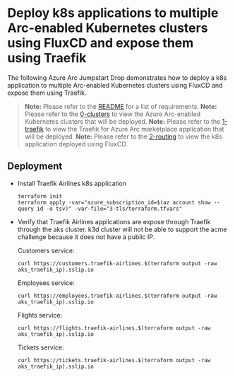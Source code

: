 # Deploy k8s applications to multiple Arc-enabled Kubernetes clusters using FluxCD and expose them using Traefik

The following Azure Arc Jumpstart Drop demonstrates how to deploy a k8s application to multiple Arc-enabled Kubernetes clusters using FluxCD and expose them using Traefik.

  > **Note:** Please refer to the [README](../README.md) for a list of requirements.
  > **Note:** Please refer to the [0-clusters](../0-clusters/README.md) to view the Azure Arc-enabled Kubernetes clusters that will be deployed.
  > **Note:** Please refer to the [1-traefik](../1-traefik/README.md) to view the Traefik for Azure Arc marketplace application that will be deployed.
  > **Note:** Please refer to the [2-routing](../2-routing/README.md) to view the k8s application deployed using FluxCD.

## Deployment
* Install Traefik Airlines k8s application
  ```shell
  terraform init
  terraform apply -var="azure_subscription_id=$(az account show --query id -o tsv)" -var-file="3-tls/terraform.tfvars"
  ```

* Verify that Traefik Airlines applications are expose through Traefik through the aks cluster. k3d cluster will not be able to support the acme challenge because it does not have a public IP.

  Customers service:
  ```shell
  curl https://customers.traefik-airlines.$(terraform output -raw aks_traefik_ip).sslip.io
  ```

  Employees service:
  ```shell
  curl https://employees.traefik-airlines.$(terraform output -raw aks_traefik_ip).sslip.io
  ```

  Flights service:
  ```shell
  curl https://flights.traefik-airlines.$(terraform output -raw aks_traefik_ip).sslip.io
  ```

  Tickets service:
  ```shell
  curl https://tickets.traefik-airlines.$(terraform output -raw aks_traefik_ip).sslip.io
  ```
